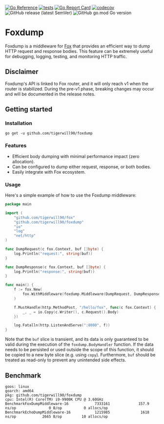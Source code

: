 [![Go Reference](https://pkg.go.dev/badge/github.com/tigerwill90/foxdump.svg)](https://pkg.go.dev/github.com/tigerwill90/foxdump)
[![tests](https://github.com/tigerwill90/foxdump/actions/workflows/tests.yaml/badge.svg)](https://github.com/tigerwill90/foxdump/actions?query=workflow%3Atests)
[![Go Report Card](https://goreportcard.com/badge/github.com/tigerwill90/foxdump)](https://goreportcard.com/report/github.com/tigerwill90/foxdump)
[![codecov](https://codecov.io/gh/tigerwill90/foxdump/branch/master/graph/badge.svg?token=D6qSTlzEcE)](https://codecov.io/gh/tigerwill90/foxdump)
![GitHub release (latest SemVer)](https://img.shields.io/github/v/release/tigerwill90/foxdump)
![GitHub go.mod Go version](https://img.shields.io/github/go-mod/go-version/tigerwill90/foxdump)

# Foxdump
Foxdump is a middleware for [Fox](https://github.com/tigerwill90/fox) that provides an efficient way to dump 
HTTP request and response bodies. This feature can be extremely useful for debugging, logging, testing, and 
monitoring HTTP traffic.

## Disclaimer
Foxdump's API is linked to Fox router, and it will only reach v1 when the router is stabilized.
During the pre-v1 phase, breaking changes may occur and will be documented in the release notes.

## Getting started
### Installation
````shell
go get -u github.com/tigerwill90/foxdump
````

### Features
- Efficient body dumping with minimal performance impact (zero allocation).
- Can be configured to dump either request, response, or both bodies.
- Easily integrate with Fox ecosystem.

### Usage

Here's a simple example of how to use the Foxdump middleware:
````go
package main

import (
	"github.com/tigerwill90/fox"
	"github.com/tigerwill90/foxdump"
	"io"
	"log"
	"net/http"
)

func DumpRequest(c fox.Context, buf []byte) {
	log.Println("request:", string(buf))
}

func DumpResponse(c fox.Context, buf []byte) {
	log.Println("response:", string(buf))
}

func main() {
	f := fox.New(
		fox.WithMiddleware(foxdump.Middleware(DumpRequest, DumpResponse)),
	)

	f.MustHandle(http.MethodPost, "/hello/fox", func(c fox.Context) {
		_, _ = io.Copy(c.Writer(), c.Request().Body)
	})

	log.Fatalln(http.ListenAndServe(":8080", f))
}
````

Note that the `buf` slice is transient, and its data is only guaranteed to be valid during the execution of the 
`foxdump.BodyHandler` function. If the data needs to be persisted or used outside the scope of this function, it should be copied 
to a new byte slice (e.g. using `copy`). Furthermore, `buf` should be treated as read-only to prevent any unintended 
side effects.

## Benchmark
````
goos: linux
goarch: amd64
pkg: github.com/tigerwill90/foxdump
cpu: Intel(R) Core(TM) i9-9900K CPU @ 3.60GHz
BenchmarkFoxDumpMiddleware-16            7333161             157.9 ns/op               0 B/op          0 allocs/op
BenchmarkEchoDumpMiddleware-16           1215985              1618 ns/op            2665 B/op         10 allocs/op
````